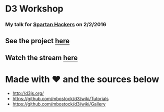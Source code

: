 # D3 Workshop

### My talk for [Spartan Hackers](http://spartanhackers.com) on 2/2/2016


## See the project [here](http://joshmiles.me/d3_workshop)

## Watch the stream [here](https://www.youtube.com/watch?v=NIpgwkCrVJI)


# Made with :heart:️ and the sources below

- http://d3js.org/
- https://github.com/mbostock/d3/wiki/Tutorials
- https://github.com/mbostock/d3/wiki/Gallery

